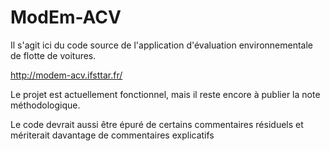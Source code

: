 # ModEm-ACV

Il s'agit ici du code source de l'application d'évaluation environnementale de flotte de voitures.

http://modem-acv.ifsttar.fr/ 

Le projet est actuellement fonctionnel, mais il reste encore à publier la note méthodologique.

Le code devrait aussi être épuré de certains commentaires résiduels et mériterait davantage de commentaires explicatifs
